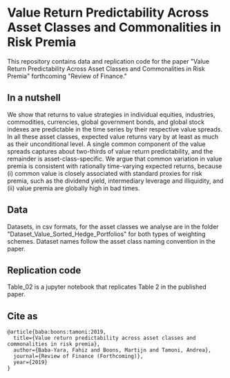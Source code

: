 # Value Return Predictability Across Asset Classes and Commonalities in Risk Premia
This repository contains data and replication code for the paper "Value Return Predictability Across Asset Classes and Commonalities in Risk Premia" forthcoming "Review of Finance."

## In a nutshell
We show that returns to value strategies in individual equities, industries, commodities, currencies, global government bonds, and global stock indexes are predictable in the time series by their respective value spreads. In all these asset classes, expected value returns vary by at least as much as their unconditional level. A single common component of the value spreads captures about two-thirds of value return predictability, and the remainder is asset-class-specific. We argue that common variation in value premia is consistent with rationally time-varying expected returns, because (i) common value is closely associated with standard proxies for risk premia, such as the dividend yield, intermediary leverage and illiquidity, and (ii) value premia are globally high in bad times.

## Data
Datasets, in csv formats, for the asset classes we analyse are in the folder "Dataset_Value_Sorted_Hedge_Portfolios" for both types of weighting schemes. Dataset names follow the asset class naming convention in the paper. 

## Replication code
Table_02 is a jupyter notebook that replicates Table 2 in the published paper. 

## Cite as 
```
@article{baba:boons:tamoni:2019,
  title={Value return predictability across asset classes and commonalities in risk premia},
  author={Baba-Yara, Fahiz and Boons, Martijn and Tamoni, Andrea},
  journal={Review of Finance (Forthcoming)},
  year={2019}
}  
```
